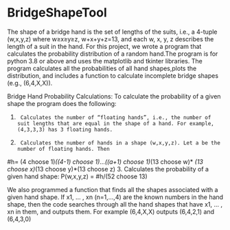 # BridgeShapeTool
The shape of a bridge hand is the set of lengths of the suits, i.e., a 4-tuple (w,x,y,z) where w≥x≥y≥z, w+x+y+z=13, and each w, x, y, z describes the length of a suit in the hand. For this project, we wrote a program that calculates the probability distribution of a random hand.The program is for python 3.8 or above and uses the matplotlib and tkinter libraries. The program calculates all the probabilities of all hand shapes,plots the distribution, and includes a function to calculate incomplete bridge shapes (e.g., (6,4,X,X)).

 
Bridge Hand Probability Calculations:
To calculate the probability of a given shape the program does the following:
1.  	Calculates the number of “floating hands”, i.e., the number of suit lengths that are equal in the shape of a hand. For example, (4,3,3,3) has 3 floating hands. 
2.  	Calculates the number of hands in a shape (w,x,y,z). Let a be the number of floating hands. Then
#h= (4 choose 1)*((4-1) choose 1)*…*((a+1) choose 1)*(13 choose w)*
*(13 choose x)*(13 choose y)*(13 choose z)
3.  	Calculates the probability of a given hand shape:
P(w,x,y,z) = #h/(52 choose 13)

We also programmed a function that finds all the shapes associated with a given hand shape. If x1, … , xn (n=1,…,4) are the known numbers in the hand shape, then the code searches through all the hand shapes that have x1, … , xn in them, and outputs them. For example (6,4,X,X) outputs (6,4,2,1) and (6,4,3,0)
